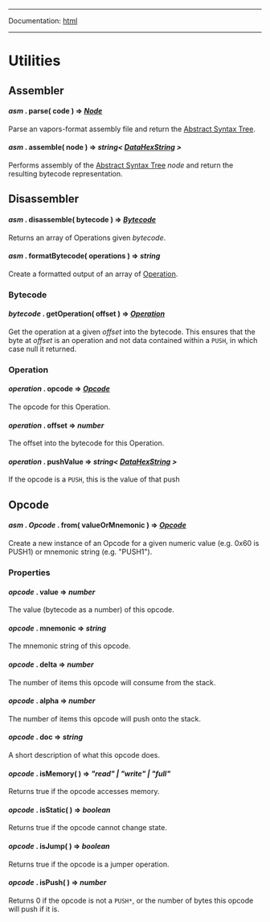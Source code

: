 -----

Documentation: [html](https://docs.vapors.io/)

-----

Utilities
=========

Assembler
---------

#### *asm* . **parse**( code ) => *[Node](/v5/api/other/assembly/ast/#asm-node)*

Parse an vapors-format assembly file and return the [Abstract Syntax Tree](/v5/api/other/assembly/ast/).


#### *asm* . **assemble**( node ) => *string< [DataHexString](/v5/api/utils/bytes/#DataHexString) >*

Performs assembly of the [Abstract Syntax Tree](/v5/api/other/assembly/ast/) *node* and return the resulting bytecode representation.


Disassembler
------------

#### *asm* . **disassemble**( bytecode ) => *[Bytecode](/v5/api/other/assembly/api/#asm-bytecode)*

Returns an array of Operations given *bytecode*.


#### *asm* . **formatBytecode**( operations ) => *string*

Create a formatted output of an array of [Operation](/v5/api/other/assembly/api/#asm-operation).


### Bytecode

#### *bytecode* . **getOperation**( offset ) => *[Operation](/v5/api/other/assembly/api/#asm-operation)*

Get the operation at a given *offset* into the bytecode. This ensures that the byte at *offset* is an operation and not data contained within a `PUSH`, in which case null it returned.


### Operation

#### *operation* . **opcode** => *[Opcode](/v5/api/other/assembly/api/#asm-opcode)*

The opcode for this Operation.


#### *operation* . **offset** => *number*

The offset into the bytecode for this Operation.


#### *operation* . **pushValue** => *string< [DataHexString](/v5/api/utils/bytes/#DataHexString) >*

If the opcode is a `PUSH`, this is the value of that push


Opcode
------

#### *asm* . *Opcode* . **from**( valueOrMnemonic ) => *[Opcode](/v5/api/other/assembly/api/#asm-opcode)*

Create a new instance of an Opcode for a given numeric value (e.g. 0x60 is PUSH1) or mnemonic string (e.g. "PUSH1").


### Properties

#### *opcode* . **value** => *number*

The value (bytecode as a number) of this opcode.


#### *opcode* . **mnemonic** => *string*

The mnemonic string of this opcode.


#### *opcode* . **delta** => *number*

The number of items this opcode will consume from the stack.


#### *opcode* . **alpha** => *number*

The number of items this opcode will push onto the stack.


#### *opcode* . **doc** => *string*

A short description of what this opcode does.


#### *opcode* . **isMemory**( ) => *"read" | "write" | "full"*

Returns true if the opcode accesses memory.


#### *opcode* . **isStatic**( ) => *boolean*

Returns true if the opcode cannot change state.


#### *opcode* . **isJump**( ) => *boolean*

Returns true if the opcode is a jumper operation.


#### *opcode* . **isPush**( ) => *number*

Returns 0 if the opcode is not a `PUSH*`, or the number of bytes this opcode will push if it is.


